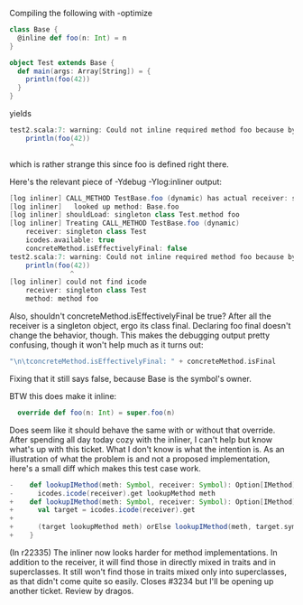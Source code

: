 Compiling the following with -optimize
```scala
class Base {
  @inline def foo(n: Int) = n
}

object Test extends Base {
  def main(args: Array[String]) = {
    println(foo(42))
  }
}
```
yields
```scala
test2.scala:7: warning: Could not inline required method foo because bytecode was not available.
    println(foo(42))
               ^
```
which is rather strange this since foo is defined right there.

Here's the relevant piece of -Ydebug -Ylog:inliner output:
```scala
[log inliner] CALL_METHOD TestBase.foo (dynamic) has actual receiver: singleton class Test
[log inliner] 	looked up method: Base.foo
[log inliner] shouldLoad: singleton class Test.method foo
[log inliner] Treating CALL_METHOD TestBase.foo (dynamic)
	receiver: singleton class Test
	icodes.available: true
	concreteMethod.isEffectivelyFinal: false
test2.scala:7: warning: Could not inline required method foo because bytecode was not available.
    println(foo(42))
               ^
[log inliner] could not find icode
	receiver: singleton class Test
	method: method foo
```

Also, shouldn't concreteMethod.isEffectivelyFinal be true? After all the receiver is a singleton object, ergo its class final. Declaring foo final doesn't change the behavior, though.
This makes the debugging output pretty confusing, though it won't help much as it turns out:
```scala
"\n\tconcreteMethod.isEffectivelyFinal: " + concreteMethod.isFinal
```
Fixing that it still says false, because Base is the symbol's owner.

BTW this does make it inline:
```scala
  override def foo(n: Int) = super.foo(n)
```
Does seem like it should behave the same with or without that override.
After spending all day today cozy with the inliner, I can't help but know what's up with this ticket.  What I don't know is what the intention is.  As an illustration of what the problem is and not a proposed implementation, here's a small diff which makes this test case work.
```scala
-    def lookupIMethod(meth: Symbol, receiver: Symbol): Option[IMethod] =
-      icodes.icode(receiver).get lookupMethod meth
+    def lookupIMethod(meth: Symbol, receiver: Symbol): Option[IMethod] = {
+      val target = icodes.icode(receiver).get
+      
+      (target lookupMethod meth) orElse lookupIMethod(meth, target.symbol.superClass)
+    }
```
(In r22335) The inliner now looks harder for method implementations.  In addition
to the receiver, it will find those in directly mixed in traits and in
superclasses.  It still won't find those in traits mixed only into
superclasses, as that didn't come quite so easily.  Closes #3234 but
I'll be opening up another ticket.  Review by dragos.
